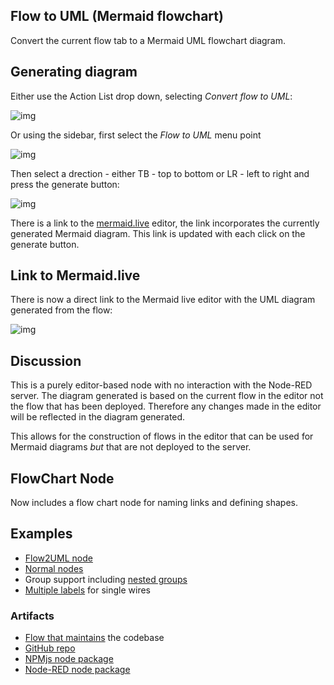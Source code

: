 ## Flow to UML (Mermaid flowchart)

Convert the current flow tab to a Mermaid UML flowchart diagram.

## Generating diagram

Either use the Action List drop down, selecting *Convert flow to UML*:

![img](https://cdn.openmindmap.org/content/1697468701824_Screen_Shot_2023-10-16_at_17.04.58.png)

Or using the sidebar, first select the *Flow to UML* menu point

![img](https://cdn.openmindmap.org/content/1697469135942_Screen_Shot_2023-10-16_at_17.06.39.png)

Then select a drection - either TB - top to bottom or LR - left to right and press the generate button:

![img](https://cdn.openmindmap.org/content/1700942716281_Screen_Shot_2023-11-25_at_20.59.24.png)

There is a link to the [mermaid.live](https://mermaid.live) editor, the link incorporates the currently generated Mermaid diagram. This link is updated with each click on the generate button.

## Link to Mermaid.live

There is now a direct link to the Mermaid live editor with the UML diagram generated from the flow:

![img](https://cdn.openmindmap.org/content/1700942167953_flow2uml.gif)

## Discussion

This is a purely editor-based node with no interaction with the Node-RED server. The diagram generated is based on the current flow in the editor not the flow that has been deployed. Therefore any changes made in the editor will be reflected in the diagram generated.

This allows for the construction of flows in the editor that can be used for Mermaid diagrams *but* that are not deployed to the server.

## FlowChart Node

Now includes a flow chart node for naming links and defining shapes.

## Examples

- [Flow2UML node](https://flowhub.org/f/f7a7f51fb024538f)
- [Normal nodes](https://flowhub.org/f/666972381aaa960e)
- Group support including [nested groups](https://flowhub.org/f/4c19635d7c95e596)
- [Multiple labels](https://flowhub.org/f/ee56b79ce65025e8) for single wires

### Artifacts

- [Flow that maintains](https://flowhub.org/f/8e598f0f47194617) the codebase
- [GitHub repo](https://github.com/gorenje/node-red-contrib-flow2uml)
- [NPMjs node package](https://www.npmjs.com/package/@gregoriusrippenstein/node-red-contrib-flow2uml)
- [Node-RED node package](https://flows.nodered.org/node/@gregoriusrippenstein/node-red-contrib-flow2uml)

